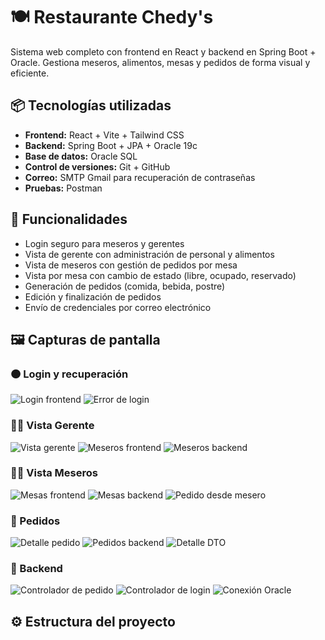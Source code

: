 # 🍽️ Restaurante Chedy's

Sistema web completo con frontend en React y backend en Spring Boot + Oracle. Gestiona meseros, alimentos, mesas y pedidos de forma visual y eficiente.

## 📦 Tecnologías utilizadas

- **Frontend:** React + Vite + Tailwind CSS
- **Backend:** Spring Boot + JPA + Oracle 19c
- **Base de datos:** Oracle SQL
- **Control de versiones:** Git + GitHub
- **Correo:** SMTP Gmail para recuperación de contraseñas
- **Pruebas:** Postman

## 🎯 Funcionalidades

- Login seguro para meseros y gerentes
- Vista de gerente con administración de personal y alimentos
- Vista de meseros con gestión de pedidos por mesa
- Vista por mesa con cambio de estado (libre, ocupado, reservado)
- Generación de pedidos (comida, bebida, postre)
- Edición y finalización de pedidos
- Envío de credenciales por correo electrónico

## 🖼️ Capturas de pantalla

### 🟠 Login y recuperación
![Login frontend](./imagenes/LoginFrontend.png)
![Error de login](./imagenes/LoginBackendError.png)

### 👩‍🍳 Vista Gerente
![Vista gerente](./imagenes/GerenteGeneralFrontend.png)
![Meseros frontend](./imagenes/MeserosGFrontend.png)
![Meseros backend](./imagenes/MeserosGBackend.png)

### 🧑‍🍽️ Vista Meseros
![Mesas frontend](./imagenes/MesasGFrontend.png)
![Mesas backend](./imagenes/MesasGBackend.png)
![Pedido desde mesero](./imagenes/PedidoFrontend.png)

### 🧾 Pedidos
![Detalle pedido](./imagenes/VerPedido.png)
![Pedidos backend](./imagenes/PedidosBackend.png)
![Detalle DTO](./imagenes/DetalleDTO.png)

### 🔧 Backend
![Controlador de pedido](./imagenes/DetallePedidoController.png)
![Controlador de login](./imagenes/LoginBackend.png)
![Conexión Oracle](./imagenes/DeveloperOracle.png)

## ⚙️ Estructura del proyecto

